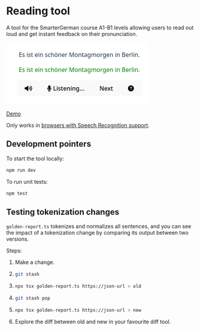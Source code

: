 # Reading tool

A tool for the SmarterGerman course A1-B1 levels allowing users to read out loud
and get instant feedback on their pronunciation.

![Screenshot](screenshot.png)

[Demo](https://frp.github.io/reading_tool/)

Only works in [browsers with Speech Recognition support](https://developer.mozilla.org/en-US/docs/Web/API/SpeechRecognition#browser_compatibility).

## Development pointers

To start the tool locally:

```bash
npm run dev
```

To run unit tests:

```bash
npm test
```

## Testing tokenization changes

`golden-report.ts` tokenizes and normalizes all sentences, and you can see the
impact of a tokenization change by comparing its output between two versions.

Steps:

1. Make a change.
2. ```bash
   git stash
   ```
3. ```bash
   npx tsx golden-report.ts https://json-url > old
   ```
4. ```bash
   git stash pop
   ```
5. ```bash
   npx tsx golden-report.ts https://json-url > new
    ```
6. Explore the diff between old and new in your favourite diff tool.
